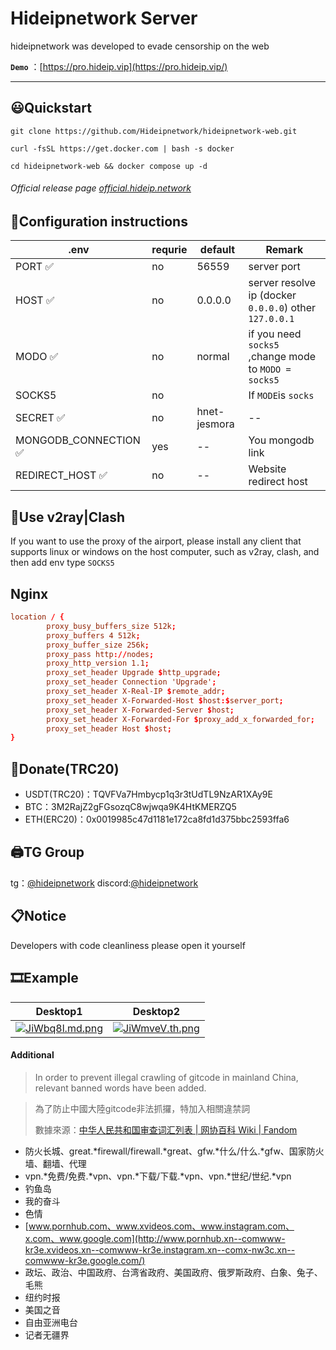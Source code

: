 # Hideipnetwork Server

[](https://github.com/Hideipnetwork/hideipnetwork-web#hideipnetwork-server)

hideipnetwork was developed to evade censorship on the web

**`Demo`** ：[https://pro.hideip.vip](https://pro.hideip.vip/)

---

## 😃Quickstart

[](https://github.com/Hideipnetwork/hideipnetwork-web#quickstart)

```
git clone https://github.com/Hideipnetwork/hideipnetwork-web.git
```

```
curl -fsSL https://get.docker.com | bash -s docker
```

```
cd hideipnetwork-web && docker compose up -d
```

###### Official release page [official.hideip.network](https://official.hideip.network/)

[](https://github.com/Hideipnetwork/hideipnetwork-web#official-release-page--officialhideipnetwork)

## 📃Configuration instructions

[](https://github.com/Hideipnetwork/hideipnetwork-web#configuration-instructions)

| .env                  | requrie | default      | **Remark**                                               |
| ----------------------- | --------- | -------------- | ---------------------------------------------------------------- |
| PORT ✅               | no      | 56559        | server port                                                    |
| HOST ✅               | no      | 0.0.0.0      | server resolve ip (docker `0.0.0.0`) other `127.0.0.1` |
| MODO ✅               | no      | normal       | if you need `socks5 `,change mode to `MODO = socks5`   |
| SOCKS5                | no      |              | If `MODE`is `socks`                                    |
| SECRET ✅             | no      | hnet-jesmora | --                                                             |
| MONGODB_CONNECTION ✅ | yes      | --           | You mongodb link                                               |
| REDIRECT_HOST ✅      | no      | --           | Website redirect host                                          |

## 🔨Use v2ray|Clash

[](https://github.com/Hideipnetwork/hideipnetwork-web#use-v2rayclash)

If you want to use the proxy of the airport, please install any client that supports linux or windows on the host computer, such as v2ray, clash, and then add env type `SOCKS5`

## Nginx
``` conf
location / { 
        proxy_busy_buffers_size 512k; 
        proxy_buffers 4 512k; 
        proxy_buffer_size 256k; 
        proxy_pass http://nodes; 
        proxy_http_version 1.1; 
        proxy_set_header Upgrade $http_upgrade; 
        proxy_set_header Connection 'Upgrade'; 
        proxy_set_header X-Real-IP $remote_addr; 
        proxy_set_header X-Forwarded-Host $host:$server_port; 
        proxy_set_header X-Forwarded-Server $host; 
        proxy_set_header X-Forwarded-For $proxy_add_x_forwarded_for; 
        proxy_set_header Host $host;
} 
```

## 💸Donate(TRC20)

[](https://github.com/Hideipnetwork/hideipnetwork-web#donatetrc20)

* USDT(TRC20)：TQVFVa7Hmbycp1q3r3tUdTL9NzAR1XAy9E
* BTC：3M2RajZ2gFGsozqC8wjwqa9K4HtKMERZQ5
* ETH(ERC20)：0x0019985c47d1181e172ca8fd1d375bbc2593ffa6

## 🖨TG Group

[](https://github.com/Hideipnetwork/hideipnetwork-web#tg-group)

tg：[@hideipnetwork](https://t.me/hideipnetwork/) discord:[@hideipnetwork](https://discord.com/invite/R4XmveVsF4)

## 📋Notice

[](https://github.com/Hideipnetwork/hideipnetwork-web#notice)

Developers with code cleanliness please open it yourself

## 🎞Example

[](https://github.com/Hideipnetwork/hideipnetwork-web#example)

| Desktop1                                                                                                                                                                                                                                                                                                                           | Desktop2                                                                                                                                                                                                                                                                                                                           |
| ------------------------------------------------------------------------------------------------------------------------------------------------------------------------------------------------------------------------------------------------------------------------------------------------------------------------------------ | ------------------------------------------------------------------------------------------------------------------------------------------------------------------------------------------------------------------------------------------------------------------------------------------------------------------------------------ |
| [![JiWbq8l.md.png](https://camo.githubusercontent.com/6484b6d8a9e8580fbb3e95a2295cfd65e1aa9cbe90be0ae0f50c35a4381d496b/68747470733a2f2f7075626c69632e616973622e746f702f65303665386130656631613031386437623639343464663933366632613363312f4a69576271386c2e706e67)](https://public.aisb.top/e06e8a0ef1a018d7b6944df936f2a3c1/JiWbq8l.png) | [![JiWmveV.th.png](https://camo.githubusercontent.com/c51fd6b037595168c1a7e1539935aa0702dbb181bd2d80f1fe6dc817c3321789/68747470733a2f2f7075626c69632e616973622e746f702f65303665386130656631613031386437623639343464663933366632613363312f4a69576d7665562e706e67)](https://public.aisb.top/e06e8a0ef1a018d7b6944df936f2a3c1/JiWmveV.png) |

#### Additional

[](https://github.com/Hideipnetwork/hideipnetwork-web#additional)

> In order to prevent illegal crawling of gitcode in mainland China, relevant banned words have been added.

> 為了防止中國大陸gitcode非法抓攞，特加入相關違禁詞
> 
> 數據來源：[中华人民共和国审查词汇列表 | 网协百科 Wiki | Fandom](https://wenxie1216.fandom.com/zh/wiki/%E4%B8%AD%E5%8D%8E%E4%BA%BA%E6%B0%91%E5%85%B1%E5%92%8C%E5%9B%BD%E5%AE%A1%E6%9F%A5%E8%AF%8D%E6%B1%87%E5%88%97%E8%A1%A8?variant=zh)

* 防火长城、great.*firewall/firewall.*great、gfw.*什么/什么.*gfw、国家防火墙、翻墙、代理
* vpn.*免费/免费.*vpn、vpn.*下载/下载.*vpn、vpn.*世纪/世纪.*vpn
* 钓鱼岛
* 我的奋斗
* 色情
* [www.pornhub.com、www.xvideos.com、www.instagram.com、x.com、www.google.com](http://www.pornhub.xn--comwww-kr3e.xvideos.xn--comwww-kr3e.instagram.xn--comx-nw3c.xn--comwww-kr3e.google.com/)
* 政坛、政治、中国政府、台湾省政府、美国政府、俄罗斯政府、白象、兔子、毛熊
* 纽约时报
* 美国之音
* 自由亚洲电台
* 记者无疆界
